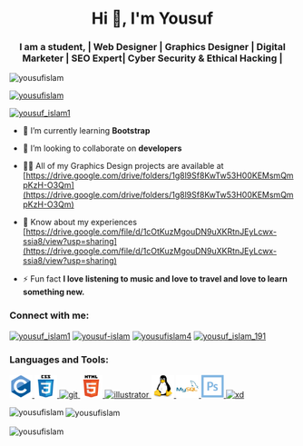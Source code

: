 <h1 align="center">Hi 👋, I'm Yousuf</h1>
<h3 align="center">I am a student, | Web Designer | Graphics Designer | Digital Marketer | SEO Expert| Cyber Security & Ethical Hacking |</h3>

<p align="left"> <img src="https://komarev.com/ghpvc/?username=yousufislam&label=Profile%20views&color=0e75b6&style=flat" alt="yousufislam" /> </p>

<p align="left"> <a href="https://github.com/ryo-ma/github-profile-trophy"><img src="https://github-profile-trophy.vercel.app/?username=yousufislam" alt="yousufislam" /></a> </p>

<p align="left"> <a href="https://twitter.com/yousuf_islam1" target="blank"><img src="https://img.shields.io/twitter/follow/yousuf_islam1?logo=twitter&style=for-the-badge" alt="yousuf_islam1" /></a> </p>

- 🌱 I’m currently learning **Bootstrap**

- 👯 I’m looking to collaborate on **developers**

- 👨‍💻 All of my Graphics Design projects are available at [https://drive.google.com/drive/folders/1g8l9Sf8KwTw53H00KEMsmQmpKzH-O3Qm](https://drive.google.com/drive/folders/1g8l9Sf8KwTw53H00KEMsmQmpKzH-O3Qm)

- 📄 Know about my experiences [https://drive.google.com/file/d/1cOtKuzMgouDN9uXKRtnJEyLcwx-ssia8/view?usp=sharing](https://drive.google.com/file/d/1cOtKuzMgouDN9uXKRtnJEyLcwx-ssia8/view?usp=sharing)

- ⚡ Fun fact **I love listening to music and love to travel and love to learn something new.**

<h3 align="left">Connect with me:</h3>
<p align="left">
<a href="https://twitter.com/yousuf_islam1" target="blank"><img align="center" src="https://raw.githubusercontent.com/rahuldkjain/github-profile-readme-generator/master/src/images/icons/Social/twitter.svg" alt="yousuf_islam1" height="30" width="40" /></a>
<a href="https://linkedin.com/in/yousuf-islam" target="blank"><img align="center" src="https://raw.githubusercontent.com/rahuldkjain/github-profile-readme-generator/master/src/images/icons/Social/linked-in-alt.svg" alt="yousuf-islam" height="30" width="40" /></a>
<a href="https://fb.com/yousufislam4" target="blank"><img align="center" src="https://raw.githubusercontent.com/rahuldkjain/github-profile-readme-generator/master/src/images/icons/Social/facebook.svg" alt="yousufislam4" height="30" width="40" /></a>
<a href="https://instagram.com/yousuf_islam_191" target="blank"><img align="center" src="https://raw.githubusercontent.com/rahuldkjain/github-profile-readme-generator/master/src/images/icons/Social/instagram.svg" alt="yousuf_islam_191" height="30" width="40" /></a>
</p>

<h3 align="left">Languages and Tools:</h3>
<p align="left"> <a href="https://www.cprogramming.com/" target="_blank"> <img src="https://raw.githubusercontent.com/devicons/devicon/master/icons/c/c-original.svg" alt="c" width="40" height="40"/> </a> <a href="https://www.w3schools.com/css/" target="_blank"> <img src="https://raw.githubusercontent.com/devicons/devicon/master/icons/css3/css3-original-wordmark.svg" alt="css3" width="40" height="40"/> </a> <a href="https://git-scm.com/" target="_blank"> <img src="https://www.vectorlogo.zone/logos/git-scm/git-scm-icon.svg" alt="git" width="40" height="40"/> </a> <a href="https://www.w3.org/html/" target="_blank"> <img src="https://raw.githubusercontent.com/devicons/devicon/master/icons/html5/html5-original-wordmark.svg" alt="html5" width="40" height="40"/> </a> <a href="https://www.adobe.com/in/products/illustrator.html" target="_blank"> <img src="https://www.vectorlogo.zone/logos/adobe_illustrator/adobe_illustrator-icon.svg" alt="illustrator" width="40" height="40"/> </a> <a href="https://www.linux.org/" target="_blank"> <img src="https://raw.githubusercontent.com/devicons/devicon/master/icons/linux/linux-original.svg" alt="linux" width="40" height="40"/> </a> <a href="https://www.mysql.com/" target="_blank"> <img src="https://raw.githubusercontent.com/devicons/devicon/master/icons/mysql/mysql-original-wordmark.svg" alt="mysql" width="40" height="40"/> </a> <a href="https://www.photoshop.com/en" target="_blank"> <img src="https://raw.githubusercontent.com/devicons/devicon/master/icons/photoshop/photoshop-line.svg" alt="photoshop" width="40" height="40"/> </a> <a href="https://www.adobe.com/products/xd.html" target="_blank"> <img src="https://cdn.worldvectorlogo.com/logos/adobe-xd.svg" alt="xd" width="40" height="40"/> </a> </p>

<p><img align="left" src="https://github-readme-stats.vercel.app/api/top-langs?username=yousufislam&show_icons=true&locale=en&layout=compact" alt="yousufislam" /></p>

<p>&nbsp;<img align="center" src="https://github-readme-stats.vercel.app/api?username=yousufislam&show_icons=true&locale=en" alt="yousufislam" /></p>

<p><img align="center" src="https://github-readme-streak-stats.herokuapp.com/?user=yousufislam&" alt="yousufislam" /></p>
